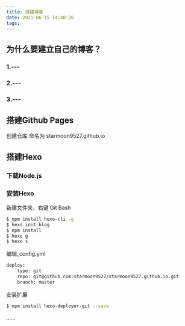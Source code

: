```yaml
---
title: 搭建博客
date: 2021-06-15 14:40:26
tags:
---
```


## 为什么要建立自己的博客？
### 1.---
### 2.---
### 3.---

## 搭建Github Pages
创建仓库 命名为 starmoon9527.github.io

## 搭建Hexo
### 下载Node.js
### 安装Hexo
新建文件夹，右键 Git Bash
``` bash
$ npm install hexo-cli -g
$ hexo init blog
$ npm install
$ hexo g
$ hexo s
```
编辑_config.yml
``` bash
deploy:
    type: git
    repo: git@github.com:starmoon9527/starmoon9527.github.io.git
    branch: master
```
安装扩展
``` bash
$ npm install hexo-deployer-git --save
```
......
